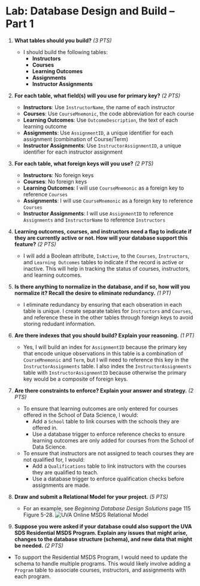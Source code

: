 # Lab: Database Design and Build – Part 1

1. **What tables should you build?** *(3 PTS)*
   - I should build the following tables:
     - **Instructors**
     - **Courses**
     - **Learning Outcomes**
     - **Assignments**
     - **Instructor Assignments**

2. **For each table, what field(s) will you use for primary key?** *(2 PTS)*
   - **Instructors**: Use  `InstructorName`, the name of each instructor
   - **Courses**: Use `CourseMnemonic`, the code abbreviation for each course
   - **Learning Outcomes**: Use `OutcomeDescription`, the text of each learning outcome
   - **Assignments**: Use `AssignmentID`, a unique identifier for each assignment (combination of Course/Term)
   - **Instructor Assignments**: Use `InstructorAssignmentID`, a unique identifier for each instructor assignment

3. **For each table, what foreign keys will you use?** *(2 PTS)*
   - **Instructors**: No foreign keys
   - **Courses**: No foreign keys
   - **Learning Outcomes**: I will use `CourseMnemonic` as a foreign key to reference `Courses`
   - **Assignments**: I will use `CourseMnemonic` as a foreign key to reference `Courses`
   - **Instructor Assignments**: I will use `AssignmentID` to reference `Assignments` and `InstructorName` to reference `Instructors`
 
4. **Learning outcomes, courses, and instructors need a flag to indicate if they are currently active or not. How will your database support this feature?** *(2 PTS)*
   - I will add a Boolean attribute, `IsActive`, to the `Courses`, `Instructors`, and `Learning Outcomes` tables to indicate if the record is active or inactive. This will help in tracking the status of courses, instructors, and learning outcomes.

5. **Is there anything to normalize in the database, and if so, how will you normalize it? Recall the desire to eliminate redundancy.** *(1 PT)*
   - I eliminate redundancy by ensuring that each obseration in each table is unique. I create separate tables for `Instructors` and `Courses`, and reference these in the other tables through foreign keys to avoid storing redudant information.

7. **Are there indexes that you should build? Explain your reasoning.** *(1 PT)*
   - Yes, I will build an index for `AssignmentID` because the primary key that encode unique observations in this table is a combination of `CourseMnemonic` and `Term`, but I will need to reference this key in the `InstructorAssignments` table. I also index the `InstructorAssignments` table with `InstructorAssignmentID` because otherwise the primary key would be a composite of foreign keys.
  
8. **Are there constraints to enforce? Explain your answer and strategy.** *(2 PTS)*
   - To ensure that learning outcomes are only entered for courses offered in the School of Data Science, I would:
     - Add a `School` table to link courses with the schools they are offered in.
     - Use a database trigger to enforce reference checks to ensure learning outcomes are only added for courses from the School of Data Science.
   - To ensure that instructors are not assigned to teach courses they are not qualified for, I would:
     - Add a `Qualifications` table to link instructors with the courses they are qualified to teach.
     - Use a database trigger to enforce qualification checks before assignments are made.

9. **Draw and submit a Relational Model for your project.** *(5 PTS)*
   - For an example, see *Beginning Database Design Solutions* page 115 Figure 5-28. 
  ![UVA Online MSDS Relational Model](https://github.com/user-attachments/assets/e3b329ea-b835-494c-bddd-ac6976f48d0e)

10. **Suppose you were asked if your database could also support the UVA SDS Residential MSDS Program. Explain any issues that might arise, changes to the database structure (schema), and new data that might be needed.** *(2 PTS)*
   - To support the Residential MSDS Program, I would need to update the schema to handle multiple programs. This would likely involve adding a `Program` table to associate courses, instructors, and assignments with each program.
